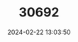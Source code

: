---
title: "30692"
category: "Amphitecna molinae"
draft: false
date: 2024-02-22 13:03:50
languages:
  Spanish; Castilian: ["Chuxte"]
---